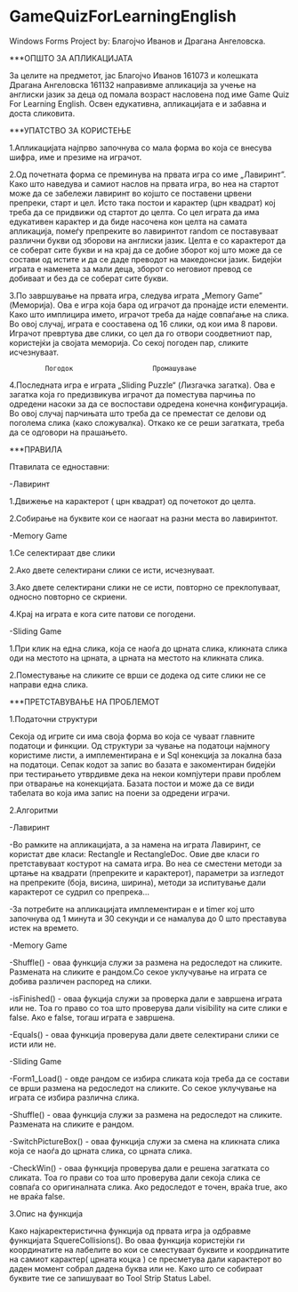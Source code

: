 # GameQuizForLearningEnglish
Windows Forms Project by: Благојчо Иванов и Драгана Ангеловска.

***ОПШТО ЗА АПЛИКАЦИЈАТА

За целите на предметот, јас Благојчо Иванов 161073 и колешката Драгана Ангеловска 161132 направивме апликација за учење на англиски јазик за деца од помала возраст насловена под име Game Quiz For Learning English. Освен едукативна, апликацијата е и забавна и доста сликовита. 

***УПАТСТВО ЗА КОРИСТЕЊЕ

  1.Апликацијата најпрво започнува со мала форма во која се внесува шифра, име и презиме на играчот. 

  2.Од почетната форма се преминува на првата игра со име „Лавиринт”. Како што наведува и самиот наслов на првата игра, во неа на стартот може да се забележи лавиринт во којшто се поставени црвени препреки, старт и цел. Исто така постои и карактер (црн квадрат) кој треба да се придвижи од стартот до целта. Со цел играта да има едукативен карактер и да биде насочена кон целта на самата апликација, помеѓу препреките во лавиринтот random се поставуваат различни букви од зборови на англиски јазик. Целта е со карактерот да се соберат сите букви и на крај да се добие зборот кој што може да се состави од истите и да се даде преводот на македонски јазик.
	Бидејќи играта е наменета за мали деца, зборот со неговиот превод се добиваат и без да се соберат сите букви.
	
  3.По завршување на првата игра, следува играта „Memory Game” (Меморија). Ова е игра која бара од играчот да пронајде исти елементи. Како што имплицира името, играчот треба да најде совпаѓање на слика. Во овој случај, играта е сооставена од 16 слики, од кои има 8 парови.
Играчот превртува две слики, со цел да го отвори соодветниот пар, користејќи ја својата меморија. Со секој погоден пар, сликите исчезнуваат.

    		 Погодок	 				Промашување 	
	
  4.Последната игра е играта „Sliding Puzzle“ (Лизгачка загатка). Ова е загатка која го предизвикува играчот да поместува парчиња по одредени насоки за да се воспостави одредена конечна конфигурација. Во овој случај парчињата што треба да се преместат се делови од поголема слика (како сложувалка). Откако ке се реши загатката, треба да се одговори на прашањето.
  
***ПРАВИЛА

Птавилата се едноставни:
  
-Лавиринт
  
1.Движење на карактерот ( црн квадрат) од почетокот до целта.

2.Собирање на буквите кои се наогаат на разни места во лавиринтот. 

-Memory Game

1.Се селектираат две слики

2.Ако двете селектирани слики се исти, исчезнуваат.

3.Ако двете селектирани слики не се исти, повторно се преклопуваат, односно повторно се скриени. 

4.Крај на играта е кога сите патови се погодени.
  
-Sliding Game

1.При клик на една слика, која се наоѓа до црната слика, кликната слика оди на местото на црната, а црната на местото на кликната слика.

2.Поместување на сликите се врши се додека од сите слики не се направи една слика.

***ПРЕТСТАВУВАЊЕ НА ПРОБЛЕМОТ

1.Податочни структури

Секоја од игрите си има своја форма во која се чуваат главните податоци и финкции.
Од структури за чување на податоци најмногу користиме листи, а имплементирана е и Sql конекција за локална база на податоци. Сепак кодот за запис во базата е закоментиран бидејќи при тестирањето утврдивме дека на некои компјутери прави проблем при отварање на конекцијата. Базата постои и може да се види табелата во која има запис на поени за одредени играчи. 

2.Алгоритми

-Лавиринт

-Во рамките на апликацијата, а за намена на играта Лавиринт, се користат две класи: Rectangle и RectangleDoc. Овие две класи го претставуваат костурот на самата игра. Во неа се сместени методи за цртање на квадрати (препреките и карактерот),  параметри за изгледот на препреките (боја, висина, ширина), методи за испитување дали карактерот се судрил со препрека...
	
-За потребите на апликацијата имплементиран е и timer кој што започнува од 1 минута и 30 секунди и се намалува до 0 што преставува 		 истек на времето.
  
-Memory Game

-Shuffle() - оваа функција служи за размена на редоследот на сликите. Размената на сликите е рандом.Со секое уклучување на играта се добива различен распоред на слики.

-isFinished() - оваа фукција служи за проверка дали е завршена играта или не. Тоа го право со тоа што проверува дали visibility на сите слики е false. Ако е false, тогаш играта е завршена.

-Equals() - оваа функција проверува дали двете селектирани слики се исти или не.
  
-Sliding Game

-Form1_Load() - овде рандом се избира сликата која треба да се состави се врши размена на редоследот на сликите. Со секое уклучување на играта се избира различна слика.

-Shuffle() - оваа функција служи за размена на редоследот на сликите. Размената на сликите е рандом.

-SwitchPictureBox() - оваа функција служи за смена на кликната слика која се наоѓа до црната слика, со црната слика.

-CheckWin() - оваа функција проверува дали е решена загатката со сликата. Тоа го прави со тоа што проверува дали секоја слика се совпаѓа со оригиналната слика. Ако редоследот е точен, враќа true, ако не враќа false.
  
3.Опис на функција

Како најкаректеристична функција од првата игра ја одбравме функцијата SquereCollisions().  Во оваа функција користејќи ги координатите на лабелите во кои се сместуваат буквите и координатите на самиот карактер(  црната коцка ) се пресметува дали карактерот во даден момент собрал дадена буква или не. Како што се собираат буквите тие се запишуваат во Tool Strip Status Label.
